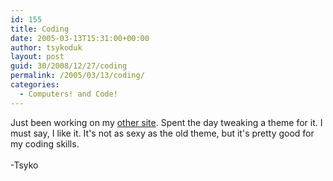 ```yaml
---
id: 155
title: Coding
date: 2005-03-13T15:31:00+00:00
author: tsykoduk
layout: post
guid: 30/2008/12/27/coding
permalink: /2005/03/13/coding/
categories:
  - Computers! and Code!
---
```

<p>Just been working on my <a href=http://www.nwgamers.org>other site</a>. Spent the day tweaking a theme for it. I must say, I like it. It's not as sexy as the old theme, but it's pretty good for my coding skills.<br /><br />-Tsyko</p>